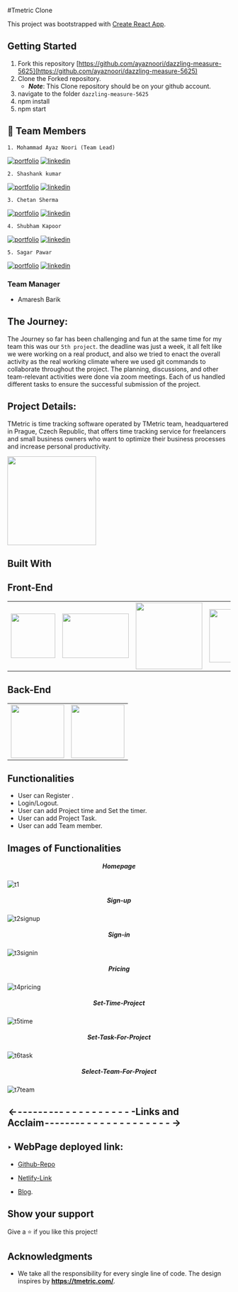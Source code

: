 #Tmetric Clone

This project was bootstrapped with [Create React App](https://github.com/facebook/create-react-app).

## Getting Started

1. Fork this repository [https://github.com/ayaznoori/dazzling-measure-5625](https://github.com/ayaznoori/dazzling-measure-5625)
2. Clone the Forked repository.
   - **_Note_**: This Clone repository should be on your github account.
3. navigate to the folder `dazzling-measure-5625`
4. npm install
5. npm start

## 🔗 Team Members
    1. Mohammad Ayaz Noori (Team Lead)
[![portfolio](https://img.shields.io/badge/my_portfolio-000?style=for-the-badge&logo=ko-fi&logoColor=white)](portfolio-link)
[![linkedin](https://img.shields.io/badge/linkedin-0A66C2?style=for-the-badge&logo=linkedin&logoColor=white)](linkedin-link)
    
    2. Shashank kumar
[![portfolio](https://img.shields.io/badge/my_portfolio-000?style=for-the-badge&logo=ko-fi&logoColor=white)](https://shashankkumarportfolio.netlify.app/)
[![linkedin](https://img.shields.io/badge/linkedin-0A66C2?style=for-the-badge&logo=linkedin&logoColor=white)](https://www.linkedin.com/in/shashank-kumar-83008122b/)
    
    3. Chetan Sherma
[![portfolio](https://img.shields.io/badge/my_portfolio-000?style=for-the-badge&logo=ko-fi&logoColor=white)](portfolio-link)
[![linkedin](https://img.shields.io/badge/linkedin-0A66C2?style=for-the-badge&logo=linkedin&logoColor=white)](linkedin-link)

    4. Shubham Kapoor

[![portfolio](https://img.shields.io/badge/my_portfolio-000?style=for-the-badge&logo=ko-fi&logoColor=white)](portfolio-link)
[![linkedin](https://img.shields.io/badge/linkedin-0A66C2?style=for-the-badge&logo=linkedin&logoColor=white)](linkedin-link)

    5. Sagar Pawar

[![portfolio](https://img.shields.io/badge/my_portfolio-000?style=for-the-badge&logo=ko-fi&logoColor=white)](portfolio-link)
[![linkedin](https://img.shields.io/badge/linkedin-0A66C2?style=for-the-badge&logo=linkedin&logoColor=white)](linkedin-link)

### Team Manager

* Amaresh Barik

## The Journey:

The Journey so far has been challenging and fun at the same time for my team this was our `5th project`. the deadline was just a week, it all felt like we were working on a real product, and also we tried to enact the overall activity as the real working climate where we used git commands to collaborate throughout the project. The planning, discussions, and other team-relevant activities were done via zoom meetings. Each of us handled different tasks to ensure the successful submission of the project.

## Project Details:

TMetric is time tracking software operated by TMetric team, headquartered in Prague, Czech Republic, that offers time tracking service for freelancers and small business owners who want to optimize their business processes and increase personal productivity.
<p float="left">
<img width="200px" src="https://tmetric.com/images/v3/tmetric_logo_with_text.svg">
</p>

## Built With
 ## Front-End  
<table  align=center>
  <tr>
    <td align=center> <img src="https://upload.wikimedia.org/wikipedia/commons/thumb/a/a7/React-icon.svg/1280px-React-icon.svg.png" height=100></td>
    <td align=center> <img src="https://upload.wikimedia.org/wikipedia/commons/4/49/Redux.png"  height=100   width=150 ></td>
    <td align=center>  <img src="https://cdn-icons-png.flaticon.com/512/174/174854.png"  width=150 ></td>
    <td align=center> <img src="https://cdn.iconscout.com/icon/free/png-256/javascript-2038874-1720087.png"  width=120  ></td>

  </tr>
</table>

 ## Back-End
 
<table  align=center>
  <tr>
    <td align=center> <img src="https://www.pngitem.com/pimgs/m/385-3850320_png-transparent-mongodb-icon-mongodb-logo-png-download.png"  width=120  ></td>
    <td align=center> <img src="https://upload.wikimedia.org/wikipedia/commons/thumb/d/d9/Node.js_logo.svg/1280px-Node.js_logo.svg.png"  width=120  ></td> 
  </tr>
  </table>








## Functionalities

- User can Register .
- Login/Logout.
- User can add Project time and Set the timer.
- User can add Project Task.
- User can add Team member.

## Images of Functionalities
<h5 align='center' >Homepage</h5>


![t1](https://user-images.githubusercontent.com/67480861/187068312-6ddad485-b293-4914-98c8-f0b48a26157a.PNG?width='150px'&_height='50px')

<h5 align='center' >Sign-up</h5>


 ![t2signup](https://user-images.githubusercontent.com/67480861/187068694-e53d973f-b637-4e2b-b1ca-5b2abb002677.PNG)
 
 <h5 align='center' >Sign-in</h5>
 
 ![t3signin](https://user-images.githubusercontent.com/67480861/187068700-657427e4-f3c9-4ba1-a00b-f03931dd640c.PNG)
 
 <h5 align='center' >Pricing</h5>

 
 ![t4pricing](https://user-images.githubusercontent.com/67480861/187068705-912c7033-8c16-48dd-b57b-847b2e76c760.PNG)
 
 <h5 align='center' >Set-Time-Project</h5>

 
 ![t5time](https://user-images.githubusercontent.com/67480861/187068951-28357964-d00d-4ed7-abfd-710439491f20.PNG)
 
 <h5 align='center' >Set-Task-For-Project</h5>

 ![t6task](https://user-images.githubusercontent.com/67480861/187068956-fba51272-3c81-4e62-8842-87e3b4a8ab6b.PNG)
 
 <h5 align='center' >Select-Team-For-Project</h5>

 ![t7team](https://user-images.githubusercontent.com/67480861/187068961-28c6e730-7815-4d71-a5a1-106db9113745.PNG)



 
##  <- - - - - - -  - - - - - - - - - - - - - -Links and Acclaim - - - - - - - - - - - - - - - - - - - - - ->

## ‣ WebPage deployed link:

- [Github-Repo](https://github.com/ayaznoori/dazzling-measure-5625)

- [Netlify-Link](https://tmetric.netlify.app/) 

- [Blog](give-link-here). 

 
 ## Show your support

Give a ⭐️ if you like this project!

## Acknowledgments

- We take all the responsibility for every single line of code. The design inspires by **https://tmetric.com/**.


